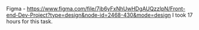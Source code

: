 Figma - https://www.figma.com/file/7jb6yFxNhUwHDgAUQzzIpN/Front-end-Dev-Project?type=design&node-id=2468-430&mode=design
I took 17 hours for this task.
